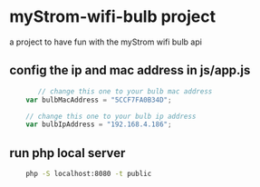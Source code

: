 # myStrom-wifi-bulb project
a project to have fun with the myStrom wifi bulb api

## config the ip and mac address in js/app.js
``` javascript
       // change this one to your bulb mac address
    var bulbMacAddress = "5CCF7FA0B34D";

    // change this one to your bulb ip address
    var bulbIpAddress = "192.168.4.186";
```

## run php local server
``` bash
    php -S localhost:8080 -t public
```

